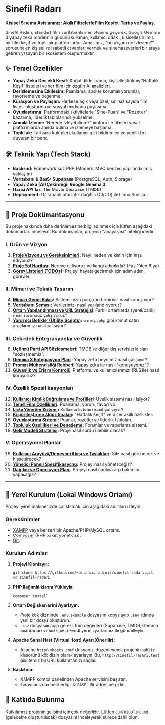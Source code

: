 # Sinefil Radarı

**Kişisel Sinema Asistanınız: Akıllı Filtrelerle Film Keşfet, Tartış ve Paylaş.**

Sinefil Radarı, standart film veritabanlarının ötesine geçerek, Google Gemma 3 yapay zeka modelinin gücünü kullanan, kullanıcı odaklı, kişiselleştirilmiş bir film keşif ve topluluk platformudur. Amacımız, "bu akşam ne izlesem?" sorusuna en kişisel ve isabetli cevapları vermek ve sinemaseverleri bir araya getiren yaşayan bir ekosistem oluşturmaktır.

## ✨ Temel Özellikler

-   **Yapay Zeka Destekli Keşif:** Doğal dilde arama, kişiselleştirilmiş "Haftalık Keşif" listeleri ve her film için özgün AI analizleri.
-   **Derinlemesine Etkileşim:** Puanlama, spoiler korumalı yorumlar, favorileme ve beğenme.
-   **Kürasyon ve Paylaşım:** Herkese açık veya özel, sınırsız sayıda film listesi oluşturma ve sosyal medyada paylaşma.
-   **Oyunlaştırma:** Platformdaki aktivitelerle "Sine-Puan" ve "Rozetler" kazanma, liderlik tablolarında yükselme.
-   **Anında İzleme:** "Nerede İzleyebilirim?" motoru ile filmleri yasal platformlarda anında bulma ve izlemeye başlama.
-   **Topluluk:** Tartışma kulüpleri, kullanıcı geri bildirimleri ve yenilikleri duyuran bir pano.

## 🛠️ Teknik Yapı (Tech Stack)

-   **Backend:** Framework'süz PHP (Modern, MVC benzeri yapılandırılmış yaklaşım)
-   **Veritabanı & BaaS:** **Supabase** (PostgreSQL, Auth, Storage)
-   **Yapay Zeka (AI) Çekirdeği:** **Google Gemma 3**
-   **Harici API'lar:** The Movie Database (TMDB)
-   **Deployment:** Git tabanlı otomatik dağıtım (CI/CD) ile Linux Sunucu.

---

## 📂 Proje Dokümantasyonu

Bu proje hakkında daha derinlemesine bilgi edinmek için lütfen aşağıdaki dokümanları inceleyin. Bu dokümanlar, projenin "anayasası" niteliğindedir.

### **I. Ürün ve Vizyon**
1.  **[Proje Vizyonu ve Gereksinimleri](PROJECT_VISION_AND_REQUIREMENTS.md):** Neyi, neden ve kimin için inşa ediyoruz?
2.  **[Proje Yol Haritası](PROJECT_ROADMAP.md):** Nereye gidiyoruz ve hangi adımlarla? (Faz 1'den 6'ya)
3.  **[Görev Listeleri (TODOs)](TODO_FAZ1.md):** Projeyi hayata geçirmek için adım adım görevler.

### **II. Mimari ve Teknik Tasarım**
4.  **[Mimari Genel Bakış](ARCHITECTURE_OVERVIEW.md):** Sistemimizin parçaları birbiriyle nasıl konuşuyor?
5.  **[Veritabanı Şeması](DATABASE_SCHEMA.md):** Verilerimizi nasıl yapılandırıyoruz?
6.  **[Ortam Yapılandırması ve URL Stratejisi](ENVIRONMENT_CONFIG_AND_URL_STRATEGY.md):** Farklı ortamlarda (yerel/canlı) nasıl sorunsuz çalışıyoruz?
7.  **[Yardımcı Betikler (Utility Scripts)](UTILITY_SCRIPTS.md):** `warmup.php` gibi komut satırı araçlarımız nasıl çalışıyor?

### **III. Çekirdek Entegrasyonlar ve Güvenlik**
8.  **[Üçüncü Parti API Sözleşmeleri](THIRD_PARTY_API_CONTRACTS.md):** TMDB ve diğer dış servislerle olan "sözleşmemiz".
9.  **[Gemma 3 Entegrasyon Planı](GEMMA3_INTEGRATION_BLUEPRINT.md):** Yapay zeka beynimiz nasıl çalışıyor?
10. **[Prompt Mühendisliği Rehberi](PROMPT_ENGINEERING_GUIDE.md):** Yapay zeka ile nasıl "konuşuyoruz"?
11. **[Güvenlik ve Erişim Kontrolü](SECURITY_AND_ACCESS_CONTROL.md):** Platformu ve kullanıcılarımızı (RLS ile) nasıl koruyoruz?

### **IV. Özellik Spesifikasyonları**
12. **[Kullanıcı Kimlik Doğrulama ve Profilleri](USER_AUTHENTICATION_AND_PROFILES.md):** Üyelik sistemi nasıl işliyor?
13. **[Temel Film Özellikleri](CORE_FILM_FEATURES_SPEC.md):** Puanlama, yorum, favori vb.
14. **[Liste Yönetim Sistemi](LIST_MANAGEMENT_SYSTEM_SPEC.md):** Kullanıcı listeleri nasıl çalışıyor?
15. **[Kişiselleştirme Algoritmaları](PERSONALIZATION_ALGORITHMS.md):** "Haftalık Keşif" ve diğer akıllı özellikler.
16. **[Oyunlaştırma Sistemi](GAMIFICATION_SYSTEM.md):** Puanlar, rozetler ve liderlik tabloları.
17. **[Topluluk Özellikleri ve Denetleme](COMMUNITY_FEATURES_AND_MODERATION.md):** Forumlar ve raporlama sistemi.
18. **[Gelir Modeli Stratejisi](MONETIZATION_STRATEGY.md):** Proje nasıl sürdürülebilir olacak?

### **V. Operasyonel Planlar**
19. **[Kullanıcı Arayüzü/Deneyimi Akışı ve Taslakları](UI_UX_FLOW_AND_WIREFRAMES.md):** Site nasıl görünecek ve hissettirecek?
20. **[Yönetici Paneli Spesifikasyonu](ADMIN_DASHBOARD_SPECS.md):** Projeyi nasıl yöneteceğiz?
21. **[Dağıtım ve Operasyon Planı](DEPLOYMENT_AND_OPERATIONS_PLAN.md):** Projeyi nasıl canlıya alıp bakımını yapacağız?

---

## 🚀 Yerel Kurulum (Lokal Windows Ortamı)

Projeyi yerel makinenizde çalıştırmak için aşağıdaki adımları izleyin.

### Gereksinimler
-   [XAMPP](https://www.apachefriends.org/tr/index.html) veya benzeri bir Apache/PHP/MySQL ortamı.
-   [Composer](https://getcomposer.org/) (PHP paket yöneticisi).
-   [Git](https://git-scm.com/).

### Kurulum Adımları

1.  **Projeyi Klonlayın:**
    ```bash
    git clone https://github.com/kullanici-adiniz/sinefil-radari.git
    cd sinefil-radari
    ```

2.  **PHP Bağımlılıklarını Yükleyin:**
    ```bash
    composer install
    ```

3.  **Ortam Değişkenlerini Ayarlayın:**
    -   Proje kök dizininde `.env.example` dosyasını kopyalayıp `.env` adında yeni bir dosya oluşturun.
    -   `.env` dosyasını açıp gerekli tüm değerleri (Supabase, TMDB, Gemma anahtarları ve `BASE_URL`) kendi yerel ayarlarınız ile güncelleyin.

4.  **Apache Sanal Host (Virtual Host) Ayarı (Önerilir):**
    -   Apache `httpd-vhosts.conf` dosyanızı düzenleyerek projenin `public` klasörünü kök dizin olarak ayarlayın. Bu, `http://sinefil-radari.test` gibi temiz bir URL kullanmanızı sağlar.

5.  **Başlatma:**
    -   XAMPP kontrol panelinden Apache servisini başlatın.
    -   Tarayıcınızdan belirlediğiniz `BASE_URL` adresine gidin.

## 🤝 Katkıda Bulunma

Katkılarınız projenin gelişimi için çok değerlidir. Lütfen `CONTRIBUTING.md` (gelecekte oluşturulacak) dosyasını inceleyerek sürece dahil olun.
